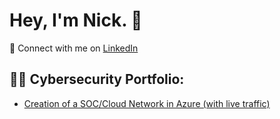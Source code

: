 # Hey, I'm Nick. 👋

🤳 Connect with me on [LinkedIn](https://www.linkedin.com/in/nick-arnold-mba/)

## 👨‍💻 Cybersecurity Portfolio:
- [Creation of a SOC/Cloud Network in Azure (with live traffic)](https://github.com/okaynick/cloud-soc)

<!--
**okaynick/okaynick** is a ✨ _special_ ✨ repository because its `README.md` (this file) appears on your GitHub profile.

Here are some ideas to get you started:

- 🔭 I’m currently working on ...
- 🌱 I’m currently learning ...
- 👯 I’m looking to collaborate on ...
- 🤔 I’m looking for help with ...
- 💬 Ask me about ...
- 📫 How to reach me: ...
- 😄 Pronouns: ...
- ⚡ Fun fact: ...
-->
